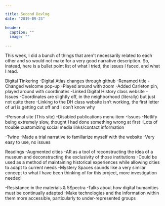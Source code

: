 ```yaml
---

title: Second Devlog
date: "2019-09-23"

header:
  caption: ""
  image: ""
  
---
```


This week, I did a bunch of things that aren't necessarily related to each other and so would not make for a very good narrative description. So, instead, here is a bullet point list of what I tried, the issues I faced, and what I read.

Digital Tinkering
-Digital Atlas changes through github
	-Renamed title
	-Changed welcome pop-up
	-Played around with zoom
	-Added Carleton pin, played around with coordinates
	-Linked Digital History class website
-Issues
	-Coordinates are slightly off, in the neighborhood (literally) but just not quite there
	-Linking to the DH class website isn’t working, the first letter of url is getting cut off and I don’t know why


-Personal site (This site)
	-Disabled publications menu item
-Issues
	-Netlify being extremely slow, thought I had done something wrong at first
	-Lots of trouble customizing social media links/contact information


-Twine
	-Made a trial narrative to familiarize myself with the website
	-Very easy to use, no issues


Readings
-Augmented cities
	-AR as a tool of reconstructing the idea of a museum and deconstructing the exclusivity of those institutions
	-Could be used as a method of maintaining historical experiences while allowing cities to adapt to current needs
  -Mystery Spaces sounds like a very similar concept to what I have been thinking of for this project, more investigation needed

-Resistance in the materials & 5Spectra
	-Talks about how digital humanities must be continually adapted
	-Make technologies and the information within them more accessible, particularly to under-represented groups
